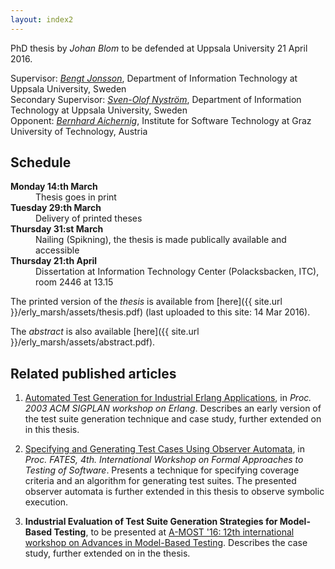 ```yaml
---
layout: index2
---
```


<script>
  (function(i,s,o,g,r,a,m){i['GoogleAnalyticsObject']=r;i[r]=i[r]||function(){
  (i[r].q=i[r].q||[]).push(arguments)},i[r].l=1*new Date();a=s.createElement(o),
  m=s.getElementsByTagName(o)[0];a.async=1;a.src=g;m.parentNode.insertBefore(a,m)
  })(window,document,'script','//www.google-analytics.com/analytics.js','ga');

  ga('create', 'UA-72383635-1', 'auto');
  ga('send', 'pageview');

</script>

PhD thesis by _Johan Blom_
to be defended at Uppsala University 21 April 2016.

Supervisor: [_Bengt Jonsson_](http://user.it.uu.se/~bengt/),
Department of Information Technology at Uppsala University, Sweden  
Secondary Supervisor: [_Sven-Olof Nystr&ouml;m_](http://user.it.uu.se/~svenolof/),
Department of Information Technology at Uppsala University, Sweden  
Opponent: [_Bernhard Aichernig_](http://aichernig.blogspot.se/),
Institute for Software Technology at Graz University of Technology, Austria  

## Schedule
<dl>
  <dt><strong>Monday 14:th March</strong></dt>
  <dd>Thesis goes in print</dd>
  <dt><strong>Tuesday 29:th March</strong></dt>
  <dd>Delivery of printed theses</dd>
  <dt><strong>Thursday 31:st March</strong></dt>
  <dd>Nailing (Spikning), the thesis is made publically available and
  	      accessible</dd>
  <dt><strong>Thursday 21:th April</strong></dt>
  <dd>Dissertation at Information Technology Center (Polacksbacken, ITC), room 2446 at 13.15</dd>
</dl>


The printed version of the *thesis* is available from
[here]({{ site.url }}/erly_marsh/assets/thesis.pdf)
(last uploaded to this site: 14 Mar 2016).

The *abstract* is also available
[here]({{ site.url }}/erly_marsh/assets/abstract.pdf).


## Related published articles
1. [Automated Test Generation for Industrial Erlang Applications](http://www.erlang.se/workshop/2003/paper/p8-blom.pdf), in *Proc. 2003 ACM SIGPLAN workshop on Erlang*.
Describes an early version of the test suite generation
technique and case study, further extended on in this thesis.

2. [Specifying and Generating Test Cases Using Observer Automata](https://www.researchgate.net/profile/Johan_Blom/publication/221366289_Specifying_and_Generating_Test_Cases_Using_Observer_Automata/links/0912f51125b2b1e490000000.pdf?origin=publication_detail&ev=pub_int_prw_xdl&msrp=eiWpg8nw2xhdLZgtpuhRzdtBks422t1d2gUpYZaB55KqqeFh4mgOgWt_6p6XOZM30opmzzen6ek7kddjbf6iVw.EZhlQzvYKyHob7dD2FHy2nTiekZkhmzNMb_51Vc6TNQ95NCIrJXlREe0FWWdYRnzu1APS3558Ws0cdSGvZC4zw.ucEk3kb-NMI0QuYb5LiBt2gdc_fnsXyceMNxaLG5yGy-IRaZ3SBEjF0UHSZ55RHjC_6gbmfAzYq7kX81FOKjPg), in *Proc. FATES, 4th. International Workshop on Formal Approaches to Testing of Software*.
Presents a technique for specifying coverage criteria and
an algorithm for generating test suites.
The presented observer automata is further extended in this thesis to
observe symbolic execution.

3. **Industrial Evaluation of Test Suite Generation Strategies
for Model-Based Testing**, to be presented at [A-MOST '16: 12th international workshop on Advances in Model-Based Testing](https://sites.google.com/site/amostw2016/). 
Describes the case study, further extended on in the thesis.